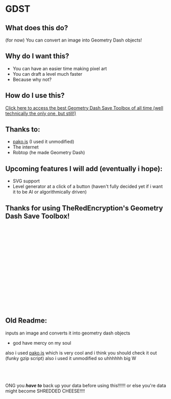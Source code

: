 # GDST
## What does this do?
(for now) You can convert an image into Geometry Dash objects!
## Why do I want this?
- You can have an easier time making pixel art
- You can draft a level much faster
- Because why not?
## How do I use this?
[Click here to access the best Geometry Dash Save Toolbox of all time (well technically the only one, but still!)](https://theredencryption.github.io/GDST/)
## Thanks to:
- [pako.js](https://nodeca.github.io/pako/) (I used it unmodified)
- The internet
- Robtop (he made Geometry Dash)
## Upcoming features I will add (eventually i hope):
- SVG support
- Level generator at a click of a button (haven't fully decided yet if i want it to be AI or algorithmically driven)
## Thanks for using TheRedEncryption's Geometry Dash Save Toolbox!
<br>
<br>
<br>
<br>
<br>
<br>
<br>
<br>
<br>
<br>
<br>
<br>
<br>
<br>
<br>

## Old Readme:
inputs an image and converts it into geometry dash objects
- god have mercy on my soul

also i used [pako.js](https://nodeca.github.io/pako/) which is very cool and i think you should check it out (funky gzip script) also i used it unmodified so uhhhhhh big W
<br>
<br>
<br>
<br>
<br>
ONG you ***have to*** back up your data before using this!!!!!! or else you're data might become SHREDDED CHEESE!!!!
